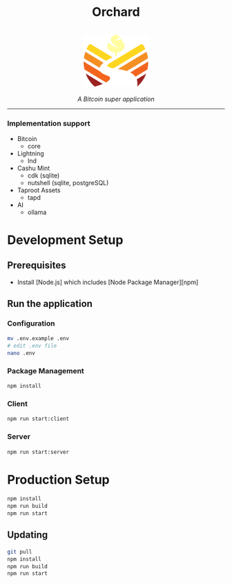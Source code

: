 <h1 align="center">Orchard</h1>

<p align="center">
  <br>
  <img src="src/client/assets/img/orchard-logo.svg" alt="orchard-logo" width="150px"/>
  <br>
  <br>
  <em>A Bitcoin super application</em>
  <br>
</p>

<hr>

### Implementation support

- Bitcoin
  - core
- Lightning
  - lnd
- Cashu Mint
  - cdk (sqlite)
  - nutshell (sqlite, postgreSQL)
- Taproot Assets
  - tapd
- AI
  - ollama

# Development Setup

## Prerequisites

- Install [Node.js] which includes [Node Package Manager][npm]

## Run the application

### Configuration
```bash
mv .env.example .env
# edit .env file
nano .env
```

### Package Management 
```bash
npm install
```

### Client
```bash
npm run start:client
```

### Server
```bash
npm run start:server
```


# Production Setup

```bash
npm install
npm run build
npm run start
```

## Updating

```bash
git pull
npm install
npm run build
npm run start
```
